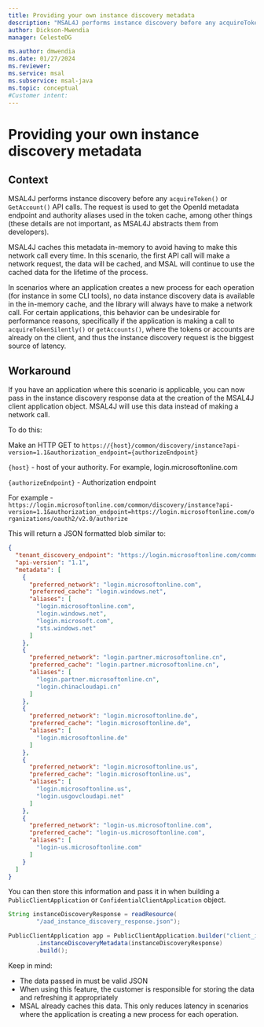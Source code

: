 ```yaml
---
title: Providing your own instance discovery metadata
description: "MSAL4J performs instance discovery before any acquireToken() or GetAccount() API calls. The request is used to get the OpenId metadata endpoint and authority aliases used in the token cache, among other things (these details are not important, as MSAL4J abstracts them from developers)."
author: Dickson-Mwendia
manager: CelesteDG

ms.author: dmwendia
ms.date: 01/27/2024
ms.reviewer:
ms.service: msal
ms.subservice: msal-java
ms.topic: conceptual
#Customer intent: 
---
```


# Providing your own instance discovery metadata

## Context

MSAL4J performs instance discovery before any `acquireToken()` or `GetAccount()` API calls. The request is used to get the OpenId metadata endpoint and authority aliases used in the token cache, among other things (these details are not important, as MSAL4J abstracts them from developers).

MSAL4J caches this metadata in-memory to avoid having to make this network call every time. In this scenario, the first API call will make a network request, the data will be cached, and MSAL will continue to use the cached data for the lifetime of the process.

In scenarios where an application creates a new process for each operation (for instance in some CLI tools), no data instance discovery data is available in the in-memory cache, and the library will always have to make a network call. For certain applications, this behavior can be undesirable for performance reasons, specifically if the application is making a call to `acquireTokenSilently()` or `getAccounts()`, where the tokens or accounts are already on the client, and thus the instance discovery request is the biggest source of latency.

## Workaround

If you have an application where this scenario is applicable, you can now pass in the instance discovery response data at the creation of the MSAL4J client application object. MSAL4J will use this data instead of making a network call.

To do this:

Make an HTTP GET to `https://{host}/common/discovery/instance?api-version=1.1&authorization_endpoint={authorizeEndpoint}`

`{host}` - host of your authority. For example, login.microsoftonline.com

`{authorizeEndpoint}` - Authorization endpoint 

For example - `https://login.microsoftonline.com/common/discovery/instance?api-version=1.1&authorization_endpoint=https://login.microsoftonline.com/organizations/oauth2/v2.0/authorize`

This will return a JSON formatted blob similar to: 

```json
{
  "tenant_discovery_endpoint": "https://login.microsoftonline.com/common/.well-known/openid-configuration",
  "api-version": "1.1",
  "metadata": [
    {
      "preferred_network": "login.microsoftonline.com",
      "preferred_cache": "login.windows.net",
      "aliases": [
        "login.microsoftonline.com",
        "login.windows.net",
        "login.microsoft.com",
        "sts.windows.net"
      ]
    },
    {
      "preferred_network": "login.partner.microsoftonline.cn",
      "preferred_cache": "login.partner.microsoftonline.cn",
      "aliases": [
        "login.partner.microsoftonline.cn",
        "login.chinacloudapi.cn"
      ]
    },
    {
      "preferred_network": "login.microsoftonline.de",
      "preferred_cache": "login.microsoftonline.de",
      "aliases": [
        "login.microsoftonline.de"
      ]
    },
    {
      "preferred_network": "login.microsoftonline.us",
      "preferred_cache": "login.microsoftonline.us",
      "aliases": [
        "login.microsoftonline.us",
        "login.usgovcloudapi.net"
      ]
    },
    {
      "preferred_network": "login-us.microsoftonline.com",
      "preferred_cache": "login-us.microsoftonline.com",
      "aliases": [
        "login-us.microsoftonline.com"
      ]
    }
  ]
}
```

You can then store this information and pass it in when building a `PublicClientApplication` or `ConfidentialClientApplication` object.

```java
String instanceDiscoveryResponse = readResource(
        "/aad_instance_discovery_response.json");

PublicClientApplication app = PublicClientApplication.builder("client_id")
        .instanceDiscoveryMetadata(instanceDiscoveryResponse)
        .build();
```

Keep in mind:

- The data passed in must be valid JSON
- When using this feature, the customer is responsible for storing the data and refreshing it appropriately
- MSAL already caches this data. This only reduces latency in scenarios where the application is creating a new process for each operation.